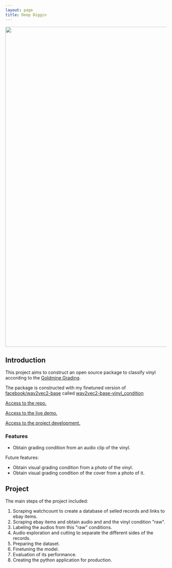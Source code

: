 ```yaml
---
layout: page
title: Deep Diggin
---
```



<img src="{{ site.baseurl }}/images/deepdiggin-large.png?raw=true" width="1000"/>


## Introduction

This project aims to construct an open source package to classify vinyl according to the [Goldmine Grading](https://www.goldminemag.com/collector-resources/record-grading-101).

The package is constructed with my finetuned version of [facebook/wav2vec2-base](https://huggingface.co/facebook/wav2vec2-base) called [wav2vec2-base-vinyl_condition](https://huggingface.co/jvalero/wav2vec2-base-vinyl_condition)

[Access to the repo.](https://github.com/jvaleroliet/deepdiggin)

[Access to the live demo.](https://huggingface.co/spaces/jvalero/vinyl_classificator)

[Access to the project development.](https://github.com/jvaleroliet/deepdiggin_project)

### Features

- Obtain grading condition from an audio clip of the vinyl.

Future features:

- Obtain visual grading condition from a photo of the vinyl.
- Obtain visual grading condition of the cover from a photo of it.


## Project

The main steps of the project included:

1. Scraping watchcount to create a database of selled records and links to ebay items.
2. Scraping ebay items and obtain audio and and the vinyl condition "raw".
3. Labeling the audios from this "raw" conditions.
4. Audio exploration and cutting to separate the different sides of the records.
5. Preparing the dataset.
6. Finetuning the model.
7. Evaluation of its performance.
8. Creating the python application for production.


